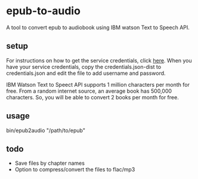# epub-to-audio

A tool to convert epub to audiobook using IBM watson Text to Speech API.

## setup

For instructions on how to get the service credentials, click [here](https://github.com/watson-developer-cloud/node-sdk#getting-the-service-credentials). When you have your service credentials, copy the credentials.json-dist to credentials.json and edit the file to add username and password.

IBM Watson Text to Speect API supports 1 million characters per month for free. From a random internet source, an average book has 500,000 characters. So, you will be able to convert 2 books per month for free.

## usage

bin/epub2audio "/path/to/epub"

## todo

* Save files by chapter names
* Option to compress/convert the files to flac/mp3
